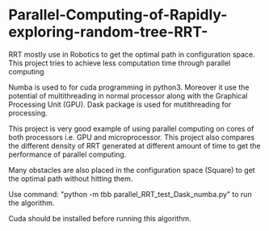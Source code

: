 # Parallel-Computing-of-Rapidly-exploring-random-tree-RRT-
RRT mostly use in Robotics to get the optimal path in configuration space. This project tries to achieve less computation time through parallel computing

Numba is used to for cuda programming in python3.
Moreover it use the potential of multithreading in normal processor along with the Graphical Processing Unit (GPU). Dask package is used for mutithreading for processing.

This project is very good example of using parallel computing on cores of both processors i.e. GPU and microprocessor.
This project also compares the different density of RRT generated at different amount of time to get the performance of parallel computing.

Many obstacles are also placed in the configuration space (Square) to get the optimal path without hitting them.

Use command: "python -m tbb parallel_RRT_test_Dask_numba.py" to run the algorithm. 

Cuda should be installed before running this algorithm.
